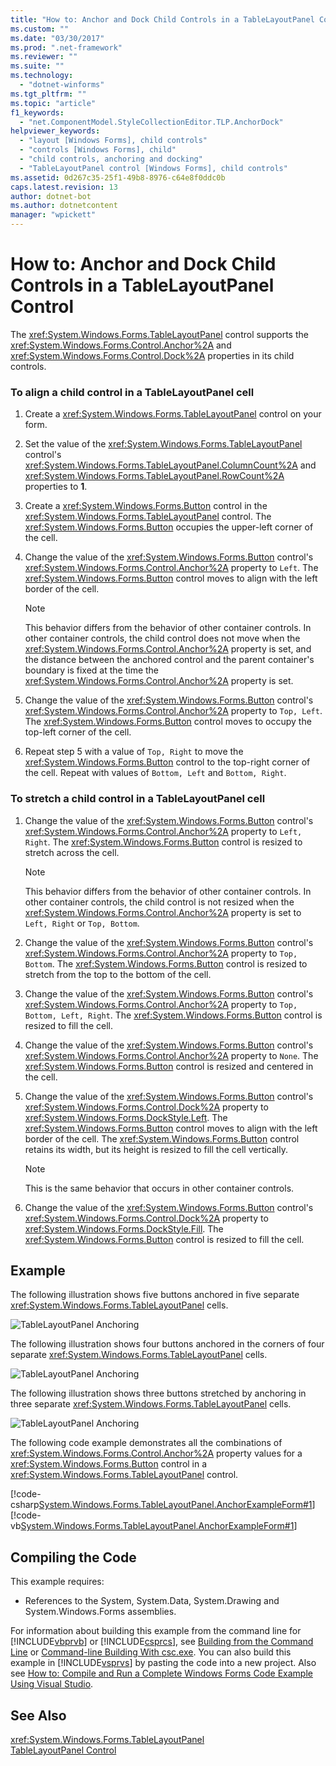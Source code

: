 ```yaml
---
title: "How to: Anchor and Dock Child Controls in a TableLayoutPanel Control"
ms.custom: ""
ms.date: "03/30/2017"
ms.prod: ".net-framework"
ms.reviewer: ""
ms.suite: ""
ms.technology: 
  - "dotnet-winforms"
ms.tgt_pltfrm: ""
ms.topic: "article"
f1_keywords: 
  - "net.ComponentModel.StyleCollectionEditor.TLP.AnchorDock"
helpviewer_keywords: 
  - "layout [Windows Forms], child controls"
  - "controls [Windows Forms], child"
  - "child controls, anchoring and docking"
  - "TableLayoutPanel control [Windows Forms], child controls"
ms.assetid: 0d267c35-25f1-49b8-8976-c64e8f0ddc0b
caps.latest.revision: 13
author: dotnet-bot
ms.author: dotnetcontent
manager: "wpickett"
---
```

# How to: Anchor and Dock Child Controls in a TableLayoutPanel Control
The <xref:System.Windows.Forms.TableLayoutPanel> control supports the <xref:System.Windows.Forms.Control.Anchor%2A> and <xref:System.Windows.Forms.Control.Dock%2A> properties in its child controls.  
  
### To align a child control in a TableLayoutPanel cell  
  
1.  Create a <xref:System.Windows.Forms.TableLayoutPanel> control on your form.  
  
2.  Set the value of the <xref:System.Windows.Forms.TableLayoutPanel> control's <xref:System.Windows.Forms.TableLayoutPanel.ColumnCount%2A> and <xref:System.Windows.Forms.TableLayoutPanel.RowCount%2A> properties to **1**.  
  
3.  Create a <xref:System.Windows.Forms.Button> control in the <xref:System.Windows.Forms.TableLayoutPanel> control. The <xref:System.Windows.Forms.Button> occupies the upper-left corner of the cell.  
  
4.  Change the value of the <xref:System.Windows.Forms.Button> control's <xref:System.Windows.Forms.Control.Anchor%2A> property to `Left`. The <xref:System.Windows.Forms.Button> control moves to align with the left border of the cell.  
  
    > [!NOTE]
    >  This behavior differs from the behavior of other container controls. In other container controls, the child control does not move when the <xref:System.Windows.Forms.Control.Anchor%2A> property is set, and the distance between the anchored control and the parent container's boundary is fixed at the time the <xref:System.Windows.Forms.Control.Anchor%2A> property is set.  
  
5.  Change the value of the <xref:System.Windows.Forms.Button> control's <xref:System.Windows.Forms.Control.Anchor%2A> property to `Top, Left`. The <xref:System.Windows.Forms.Button> control moves to occupy the top-left corner of the cell.  
  
6.  Repeat step 5 with a value of `Top, Right` to move the <xref:System.Windows.Forms.Button> control to the top-right corner of the cell. Repeat with values of `Bottom, Left` and `Bottom, Right`.  
  
### To stretch a child control in a TableLayoutPanel cell  
  
1.  Change the value of the <xref:System.Windows.Forms.Button> control's <xref:System.Windows.Forms.Control.Anchor%2A> property to `Left, Right`. The <xref:System.Windows.Forms.Button> control is resized to stretch across the cell.  
  
    > [!NOTE]
    >  This behavior differs from the behavior of other container controls. In other container controls, the child control is not resized when the <xref:System.Windows.Forms.Control.Anchor%2A> property is set to `Left, Right` or `Top, Bottom`.  
  
2.  Change the value of the <xref:System.Windows.Forms.Button> control's <xref:System.Windows.Forms.Control.Anchor%2A> property to `Top, Bottom`. The <xref:System.Windows.Forms.Button> control is resized to stretch from the top to the bottom of the cell.  
  
3.  Change the value of the <xref:System.Windows.Forms.Button> control's <xref:System.Windows.Forms.Control.Anchor%2A> property to `Top, Bottom, Left, Right`. The <xref:System.Windows.Forms.Button> control is resized to fill the cell.  
  
4.  Change the value of the <xref:System.Windows.Forms.Button> control's <xref:System.Windows.Forms.Control.Anchor%2A> property to `None`. The <xref:System.Windows.Forms.Button> control is resized and centered in the cell.  
  
5.  Change the value of the <xref:System.Windows.Forms.Button> control's <xref:System.Windows.Forms.Control.Dock%2A> property to <xref:System.Windows.Forms.DockStyle.Left>. The <xref:System.Windows.Forms.Button> control moves to align with the left border of the cell. The <xref:System.Windows.Forms.Button> control retains its width, but its height is resized to fill the cell vertically.  
  
    > [!NOTE]
    >  This is the same behavior that occurs in other container controls.  
  
6.  Change the value of the <xref:System.Windows.Forms.Button> control's <xref:System.Windows.Forms.Control.Dock%2A> property to <xref:System.Windows.Forms.DockStyle.Fill>. The <xref:System.Windows.Forms.Button> control is resized to fill the cell.  
  
## Example  
 The following illustration shows five buttons anchored in five separate <xref:System.Windows.Forms.TableLayoutPanel> cells.  
  
 ![TableLayoutPanel Anchoring](../../../../docs/framework/winforms/controls/media/vs-tlpanchor.gif "VS_TLPanchor")  
  
 The following illustration shows four buttons anchored in the corners of four separate <xref:System.Windows.Forms.TableLayoutPanel> cells.  
  
 ![TableLayoutPanel Anchoring](../../../../docs/framework/winforms/controls/media/vs-tlpanchor2.gif "VS_TLPanchor2")  
  
 The following illustration shows three buttons stretched by anchoring in three separate <xref:System.Windows.Forms.TableLayoutPanel> cells.  
  
 ![TableLayoutPanel Anchoring](../../../../docs/framework/winforms/controls/media/vs-tlpanchor3.gif "VS_TLPAnchor3")  
  
 The following code example demonstrates all the combinations of <xref:System.Windows.Forms.Control.Anchor%2A> property values for a <xref:System.Windows.Forms.Button> control in a <xref:System.Windows.Forms.TableLayoutPanel> control.  
  
 [!code-csharp[System.Windows.Forms.TableLayoutPanel.AnchorExampleForm#1](../../../../samples/snippets/csharp/VS_Snippets_Winforms/System.Windows.Forms.TableLayoutPanel.AnchorExampleForm/CS/TlpAnchorExampleForm.cs#1)]
 [!code-vb[System.Windows.Forms.TableLayoutPanel.AnchorExampleForm#1](../../../../samples/snippets/visualbasic/VS_Snippets_Winforms/System.Windows.Forms.TableLayoutPanel.AnchorExampleForm/VB/TlpAnchorExampleForm.vb#1)]  
  
## Compiling the Code  
 This example requires:  
  
-   References to the System, System.Data, System.Drawing and System.Windows.Forms assemblies.  
  
 For information about building this example from the command line for [!INCLUDE[vbprvb](../../../../includes/vbprvb-md.md)] or [!INCLUDE[csprcs](../../../../includes/csprcs-md.md)], see [Building from the Command Line](~/docs/visual-basic/reference/command-line-compiler/building-from-the-command-line.md) or [Command-line Building With csc.exe](~/docs/csharp/language-reference/compiler-options/command-line-building-with-csc-exe.md). You can also build this example in [!INCLUDE[vsprvs](../../../../includes/vsprvs-md.md)] by pasting the code into a new project.  Also see [How to: Compile and Run a Complete Windows Forms Code Example Using Visual Studio](http://msdn.microsoft.com/library/Bb129228\(v=vs.110\)).  
  
## See Also  
 <xref:System.Windows.Forms.TableLayoutPanel>   
 [TableLayoutPanel Control](../../../../docs/framework/winforms/controls/tablelayoutpanel-control-windows-forms.md)

